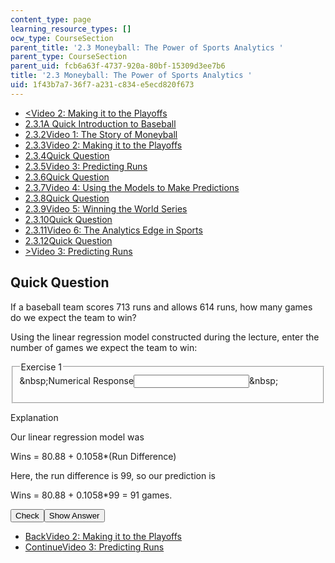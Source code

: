 ```yaml
---
content_type: page
learning_resource_types: []
ocw_type: CourseSection
parent_title: '2.3 Moneyball: The Power of Sports Analytics '
parent_type: CourseSection
parent_uid: fcb6a63f-4737-920a-80bf-15309d3ee7b6
title: '2.3 Moneyball: The Power of Sports Analytics '
uid: 1f43b7a7-36f7-a231-c834-e5ecd820f673
---
```

<ul class="navigation pagination"><li id="top_bck_btn"><a href="./resolveuid/7ec3aa84c4f8d59e848e36852d9526f9"><<span>Video 2: Making it to the Playoffs</span></a></li><li id="flp_btn_1"><a href="./resolveuid/fcb6a63f4737920a80bf15309d3ee7b6">2.3.1<span>A Quick Introduction to Baseball</span></a></li><li id="flp_btn_2"><a href="./resolveuid/9a181e989a2dc6e21d6b813dfdbf8d9f">2.3.2<span>Video 1: The Story of Moneyball</span></a></li><li id="flp_btn_3"><a href="./resolveuid/7ec3aa84c4f8d59e848e36852d9526f9">2.3.3<span>Video 2: Making it to the Playoffs</span></a></li><li id="flp_btn_4" class="button_selected"><a href="./resolveuid/1f43b7a736f7a231c834e5ecd820f673">2.3.4<span>Quick Question</span></a></li><li id="flp_btn_5"><a href="./resolveuid/bf2dc78df3180c13511a832922454f59">2.3.5<span>Video 3: Predicting Runs</span></a></li><li id="flp_btn_6"><a href="./resolveuid/a0d73a50dd4b502219efde0243d65e3a">2.3.6<span>Quick Question</span></a></li><li id="flp_btn_7"><a href="./resolveuid/6f7a2882de1167a26875fd353266fee4">2.3.7<span>Video 4: Using the Models to Make Predictions</span></a></li><li id="flp_btn_8"><a href="./resolveuid/b02914f9c24459ccfc6d2a10d6095dba">2.3.8<span>Quick Question</span></a></li><li id="flp_btn_9"><a href="./resolveuid/a7a0fe58cf53ad2e8a4800f4efacbaed">2.3.9<span>Video 5: Winning the World Series</span></a></li><li id="flp_btn_10"><a href="./resolveuid/213159bb6e06797c485259579c290272">2.3.10<span>Quick Question</span></a></li><li id="flp_btn_11"><a href="./resolveuid/9694655b13312f40a587b03a675d6122">2.3.11<span>Video 6: The Analytics Edge in Sports</span></a></li><li id="flp_btn_12"><a href="./resolveuid/682c2906ac6ac5e8e5195f32a6ceeaae">2.3.12<span>Quick Question</span></a></li><li id="top_continue_btn"><a href="./resolveuid/bf2dc78df3180c13511a832922454f59">><span>Video 3: Predicting Runs</span></a></li></ul><h2 class="subhead">Quick Question</h2><div class="self_assessment">
<div class="self_assessment">
<p>If a baseball team scores 713 runs and allows 614 runs, how many games do we expect the team to win?</p>
<div id="Q1_div" class="problem_question"><p>Using the linear regression model constructed during the lecture, enter the number of games we expect the team to win:</p><fieldset><legend class="visually-hidden">Exercise 1</legend><div class="choice"><label id="Q1_label"><span id="Q1_aria_status" tabindex="-1" class="visually-hidden">&amp;nbsp;</span><span class="visually-hidden">Numerical Response</span><input type="text" id="Q1_input" value="" onkeypress="numericTypedOrDropDownSelected(1)" class="problem_text_input" /><input type="hidden" id="Q1_ans" value="91" /><input type="hidden" id="Q1_tolerance" value="0.5" /><span id="Q1_normal_status" class="nostatus" aria-hidden="true">&amp;nbsp;</span></label></div><p id="S1_ans" tabindex="-1" class="problem_answer"></p></fieldset></div><div id="S1_div" class="problem_solution" tabindex="-1">
<div class="detailed-solution">
<p>Explanation</p>
<p> Our linear regression model was </p>
<p>Wins = 80.88 + 0.1058*(Run Difference)</p>
<p>Here, the run difference is 99, so our prediction is</p>
<p>Wins = 80.88 + 0.1058*99 = 91 games.</p>
</div>
</div><div class="action"><button id="Q1_button" onclick="checkAnswer({1: 'numerical'})" class="problem_mo_button">Check</button><button id="Q1_button_show" onclick="showHideSolution({1: 'numerical'}, 1, [1])" class="problem_mo_button">Show Answer</button></div></div>
</div><ul class="navigation progress"><li id="bck_btn"><a href="./resolveuid/7ec3aa84c4f8d59e848e36852d9526f9">Back<span>Video 2: Making it to the Playoffs</span></a></li><li id="continue_btn"><a href="./resolveuid/bf2dc78df3180c13511a832922454f59">Continue<span>Video 3: Predicting Runs</span></a></li></ul>